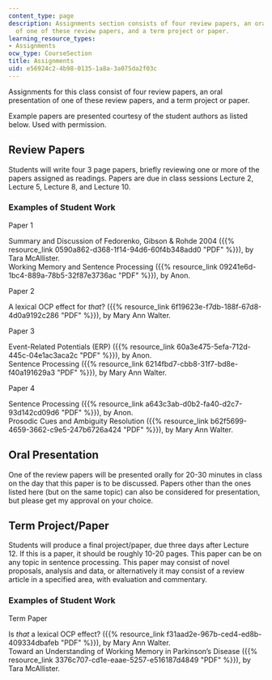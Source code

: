 ```yaml
---
content_type: page
description: Assignments section consists of four review papers, an oral presentation
  of one of these review papers, and a term project or paper.
learning_resource_types:
- Assignments
ocw_type: CourseSection
title: Assignments
uid: e56924c2-4b98-0135-1a8a-3a075da2f03c
---
```


Assignments for this class consist of four review papers, an oral presentation of one of these review papers, and a term project or paper.

Example papers are presented courtesy of the student authors as listed below. Used with permission.

Review Papers
-------------

Students will write four 3 page papers, briefly reviewing one or more of the papers assigned as readings. Papers are due in class sessions Lecture 2, Lecture 5, Lecture 8, and Lecture 10.

### Examples of Student Work

Paper 1

Summary and Discussion of Fedorenko, Gibson & Rohde 2004 ({{% resource_link 0590a862-d368-1f14-94d6-60f4b348add0 "PDF" %}}), by Tara McAllister.  
Working Memory and Sentence Processing ({{% resource_link 09241e6d-1bc4-889a-78b5-32f87e3736ac "PDF" %}}), by Anon.

Paper 2

A lexical OCP effect for _that_? ({{% resource_link 6f19623e-f7db-188f-67d8-4d0a9192c286 "PDF" %}}), by Mary Ann Walter.

Paper 3

Event-Related Potentials (ERP) ({{% resource_link 60a3e475-5efa-712d-445c-04e1ac3aca2c "PDF" %}}), by Anon.  
Sentence Processing ({{% resource_link 6214fbd7-cbb8-31f7-bd8e-f40a191629a3 "PDF" %}}), by Mary Ann Walter.

Paper 4

Sentence Processing ({{% resource_link a643c3ab-d0b2-fa40-d2c7-93d142cd09d6 "PDF" %}}), by Anon.  
Prosodic Cues and Ambiguity Resolution ({{% resource_link b62f5699-4659-3662-c9e5-247b6726a424 "PDF" %}}), by Mary Ann Walter.

Oral Presentation
-----------------

One of the review papers will be presented orally for 20-30 minutes in class on the day that this paper is to be discussed. Papers other than the ones listed here (but on the same topic) can also be considered for presentation, but please get my approval on your choice.

Term Project/Paper
------------------

Students will produce a final project/paper, due three days after Lecture 12. If this is a paper, it should be roughly 10-20 pages. This paper can be on any topic in sentence processing. This paper may consist of novel proposals, analysis and data, or alternatively it may consist of a review article in a specified area, with evaluation and commentary.

### Examples of Student Work

Term Paper

Is _that_ a lexical OCP effect? ({{% resource_link f31aad2e-967b-ced4-ed8b-409334dbafeb "PDF" %}}), by Mary Ann Walter.  
Toward an Understanding of Working Memory in Parkinson’s Disease ({{% resource_link 3376c707-cd1e-eaae-5257-e516187d4849 "PDF" %}}), by Tara McAllister.